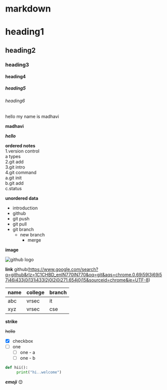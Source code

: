 # markdown

# heading1
##  heading2
###  heading3
####  heading4
#####  heading5
######  heading6

hello my name is madhavi

**madhavi**

***hello***

**ordered notes**   
1.version control   
  a types    
2.git add   
3.git intro   
4.git command   
   a.git init   
   b.git add   
   c.status    
   
  
  
**unordered data**
  - introduction   
  - github
  - git push
  - git pull
  - git branch
     - new branch
       - merge

**image**

![github logo](https://github.githubassets.com/images/modules/open_graph/github-octocat.png)

**link**
github(https://www.google.com/search?q=github&rlz=1C1CHBD_enIN770IN770&oq=git&aqs=chrome.0.69i59l3j69i57j46i433j0i131i433l2j0l2j0i271.654j0j15&sourceid=chrome&ie=UTF-8)


|name|college|branch|
|----|-------|------|
|abc|vrsec|it|
|xyz|vrsec|cse|

**strike**

~~hello~~


- [x] checkbox
- [ ] one
   - [ ] one  - a
   - [ ] one  -  b

~~~python
def hii():
     print("hi..welcome")
~~~

***emoji***
:blush:
